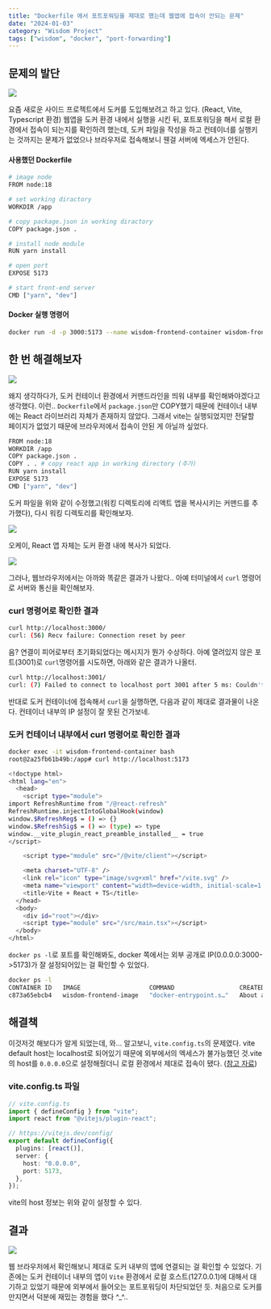 ```yaml
---
title: "Dockerfile 에서 포트포워딩을 제대로 했는데 웹앱에 접속이 안되는 문제"
date: "2024-01-03"
category: "Wisdom Project"
tags: ["wisdom", "docker", "port-forwarding"]
---
```


## 문제의 발단

![](https://i.imgur.com/WGuhidr.png)

요즘 새로운 사이드 프로젝트에서 도커를 도입해보려고 하고 있다. (React, Vite, Typescript 환경) 웹앱을 도커 환경 내에서 실행을 시킨 뒤, 포트포워딩을 해서 로컬 환경에서 접속이 되는지를 확인하려 했는데, 도커 파일을 작성을 하고 컨테이너를 실행키는 것까지는 문제가 없었으나 브라우저로 접속해보니 웬걸 서버에 엑세스가 안된다.

#### 사용했던 Dockerfile

```bash
# image node
FROM node:18

# set working diractory
WORKDIR /app

# copy package.json in working diractory
COPY package.json .

# install node module
RUN yarn install

# open port
EXPOSE 5173

# start front-end server
CMD ["yarn", "dev"]
```

#### Docker 실행 명령어

```bash
docker run -d -p 3000:5173 --name wisdom-frontend-container wisdom-frontend-image
```

## 한 번 해결해보자

![](https://i.imgur.com/cJN8Dk6.png)

왜지 생각하다가, 도커 컨테이너 환경에서 커맨드라인을 띄워 내부를 확인해봐야겠다고 생각했다. 이런.. `Dockerfile`에서 `package.json`만 COPY했기 때문에 컨테이너 내부에는 React 라이브러리 자체가 존재하지 않았다. 그래서 vite는 실행되었지만 전달할 페이지가 없었기 때문에 브라우저에서 접속이 안된 게 아닐까 싶었다.

```bash
FROM node:18
WORKDIR /app
COPY package.json .
COPY . . # copy react app in working directory (추가)
RUN yarn install
EXPOSE 5173
CMD ["yarn", "dev"]
```

도커 파일을 위와 같이 수정했고(워킹 디렉토리에 리액트 앱을 복사시키는 커맨드를 추가했다), 다시 워킹 디렉토리를 확인해보자.

![](https://i.imgur.com/fTgsaPM.png)

오케이, React 앱 자체는 도커 환경 내에 복사가 되었다.

![](https://i.imgur.com/WGuhidr.png)

그러나, 웹브라우저에서는 아까와 똑같은 결과가 나왔다.. 아예 터미널에서 `curl` 명령어로 서버와 통신을 확인해보자.

### curl 명령어로 확인한 결과

```bash
curl http://localhost:3000/
curl: (56) Recv failure: Connection reset by peer
```

음? 연결이 피어로부터 초기화되었다는 메시지가 뭔가 수상하다. 아예 열려있지 않은 포트(3001)로 `curl`명령어를 시도하면, 아래와 같은 결과가 나올터.

```bash
curl http://localhost:3001/
curl: (7) Failed to connect to localhost port 3001 after 5 ms: Couldn't connect to server
```

반대로 도커 컨테이너에 접속해서 `curl`을 실행하면, 다음과 같이 제대로 결과물이 나온다. 컨테이너 내부의 IP 설정이 잘 못된 건가보네.

### 도커 컨테이너 내부에서 curl 명령어로 확인한 결과

```bash
docker exec -it wisdom-frontend-container bash
root@2a25fb61b49b:/app# curl http://localhost:5173

<!doctype html>
<html lang="en">
  <head>
    <script type="module">
import RefreshRuntime from "/@react-refresh"
RefreshRuntime.injectIntoGlobalHook(window)
window.$RefreshReg$ = () => {}
window.$RefreshSig$ = () => (type) => type
window.__vite_plugin_react_preamble_installed__ = true
</script>

    <script type="module" src="/@vite/client"></script>

    <meta charset="UTF-8" />
    <link rel="icon" type="image/svg+xml" href="/vite.svg" />
    <meta name="viewport" content="width=device-width, initial-scale=1.0" />
    <title>Vite + React + TS</title>
  </head>
  <body>
    <div id="root"></div>
    <script type="module" src="/src/main.tsx"></script>
  </body>
</html>
```

`docker ps -l`로 포트를 확인해봐도, docker 쪽에서는 외부 공개로 IP(0.0.0.0:3000->5173)가 잘 설정되어있는 걸 확인할 수 있었다.

```bash
docker ps -l
CONTAINER ID   IMAGE                   COMMAND                  CREATED              STATUS              PORTS                    NAMES
c873a65ebcb4   wisdom-frontend-image   "docker-entrypoint.s…"   About a minute ago   Up About a minute   0.0.0.0:3000->5173/tcp   wisdom-frontend-container
```

## 해결책

이것저것 해보다가 알게 되었는데, 와... 알고보니, `vite.config.ts`의 문제였다. vite default host는 localhost로 되어있기 때문에 외부에서의 엑세스가 불가능했던 것.vite의 host를 `0.0.0.0`으로 설정해줬더니 로컬 환경에서 제대로 접속이 됐다. ([참고 자료](https://stackoverflow.com/questions/54138091/docker-for-mac-docker-compose-cannot-access-containers-using-localhost))

### vite.config.ts 파일

```ts
// vite.config.ts
import { defineConfig } from "vite";
import react from "@vitejs/plugin-react";

// https://vitejs.dev/config/
export default defineConfig({
  plugins: [react()],
  server: {
    host: "0.0.0.0",
    port: 5173,
  },
});
```

vite의 host 정보는 위와 같이 설정할 수 있다.

## 결과

![](https://i.imgur.com/1tdKcnz.png)

웹 브라우저에서 확인해보니 제대로 도커 내부의 앱에 연결되는 걸 확인할 수 있었다. 기존에는 도커 컨테이너 내부의 앱이 `Vite` 환경에서 로컬 호스트(127.0.0.1)에 대해서 대기하고 있었기 때문에 외부에서 들어오는 포트포워딩이 차단되었던 듯. 처음으로 도커를 만지면서 덕분에 재밌는 경험을 했다 ^\_^..
